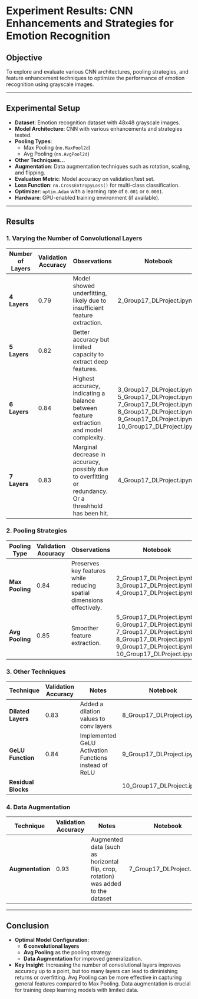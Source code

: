 # Experiment Results: CNN Enhancements and Strategies for Emotion Recognition

## Objective
To explore and evaluate various CNN architectures, pooling strategies, and feature enhancement techniques to optimize the performance of emotion recognition using grayscale images.

---

## Experimental Setup
- **Dataset**: Emotion recognition dataset with 48x48 grayscale images.
- **Model Architecture**: CNN with various enhancements and strategies tested.
- **Pooling Types**:
    - Max Pooling (`nn.MaxPool2d`)
    - Avg Pooling (`nn.AvgPool2d`)
- **Other Techniques...**
- **Augmentation**: Data augmentation techniques such as rotation, scaling, and flipping.
- **Evaluation Metric**: Model accuracy on validation/test set.
- **Loss Function**: `nn.CrossEntropyLoss()` for multi-class classification.
- **Optimizer**: `optim.Adam` with a learning rate of `0.001` or `0.0001`.
- **Hardware**: GPU-enabled training environment (if available).

---

## Results

### 1. Varying the Number of Convolutional Layers

| **Number of Layers** | **Validation Accuracy** | **Observations**                                                                                        | **Notebook**                                                                                                                                                           |
|----------------------|-------------------------|---------------------------------------------------------------------------------------------------------|------------------------------------------------------------------------------------------------------------------------------------------------------------------------|
| **4 Layers**         | 0.79                    | Model showed underfitting, likely due to insufficient feature extraction.                               | 2_Group17_DLProject.ipynb                                                                                                                                              |
| **5 Layers**         | 0.82                    | Better accuracy but limited capacity to extract deep features.                                          |                                                                                                                                                                        |
| **6 Layers**         | 0.84                    | Highest accuracy, indicating a balance between feature extraction and model complexity.                 | 3_Group17_DLProject.ipynb / 5_Group17_DLProject.ipynb / 7_Group17_DLProject.ipynb / 8_Group17_DLProject.ipynb / 9_Group17_DLProject.ipynb / 10_Group17_DLProject.ipynb |
| **7 Layers**         | 0.83                    | Marginal decrease in accuracy, possibly due to overfitting or redundancy. Or a threshhold has been hit. | 4_Group17_DLProject.ipynb                                                                                                                                              |

### 2. Pooling Strategies

| **Pooling Type** | **Validation Accuracy** | **Observations**                                                      | **Notebook**                                                                                                                                                           |
|------------------|-------------------------|-----------------------------------------------------------------------|------------------------------------------------------------------------------------------------------------------------------------------------------------------------|
| **Max Pooling**  | 0.84                    | Preserves key features while reducing spatial dimensions effectively. | 2_Group17_DLProject.ipynb / 3_Group17_DLProject.ipynb / 4_Group17_DLProject.ipynb                                                                                      |
| **Avg Pooling**  | 0.85                    | Smoother feature extraction.                                          | 5_Group17_DLProject.ipynb / 6_Group17_DLProject.ipynb / 7_Group17_DLProject.ipynb / 8_Group17_DLProject.ipynb / 9_Group17_DLProject.ipynb / 10_Group17_DLProject.ipynb |

### 3. Other Techniques

| **Technique**       | **Validation Accuracy** | **Notes**                                             | **Notebook**               |
|---------------------|-------------------------|-------------------------------------------------------|----------------------------|
| **Dilated Layers**  | 0.83                    | Added a dilation values to conv layers                | 8_Group17_DLProject.ipynb  |
| **GeLU Function**   | 0.84                    | Implemented GeLU Activation Functions instead of ReLU | 9_Group17_DLProject.ipynb  |
| **Residual Blocks** |                         |                                                       | 10_Group17_DLProject.ipynb |

### 4. Data Augmentation

| **Technique**    | **Validation Accuracy** | **Notes**                                                                         | **Notebook**              |
|------------------|-------------------------|-----------------------------------------------------------------------------------|---------------------------|
| **Augmentation** | 0.93                    | Augmented data (such as horizontal flip, crop, rotation) was added to the dataset | 7_Group17_DLProject.ipynb |


---

## Conclusion
- **Optimal Model Configuration**:
    - **6 convolutional layers**
    - **Avg Pooling** as the pooling strategy.
    - **Data Augmentation** for improved generalization.
- **Key Insight**: Increasing the number of convolutional layers improves accuracy up to a point, but too many layers can lead to diminishing returns or overfitting. Avg Pooling can be more effective in capturing general features compared to Max Pooling. Data augmentation is crucial for training deep learning models with limited data.
